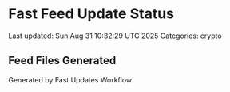 # Fast Feed Update Status
Last updated: Sun Aug 31 10:32:29 UTC 2025
Categories: crypto

## Feed Files Generated

Generated by Fast Updates Workflow
